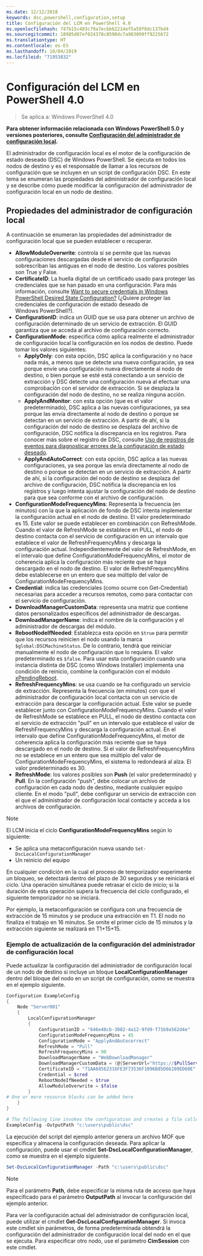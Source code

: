 ```yaml
---
ms.date: 12/12/2018
keywords: dsc,powershell,configuration,setup
title: Configuración del LCM en PowerShell 4.0
ms.openlocfilehash: 747b15c483c79a7ecbb62214ef5a59f8dc137bd4
ms.sourcegitcommit: 18985d07ef024378c8590dc7a983099ff9225672
ms.translationtype: HT
ms.contentlocale: es-ES
ms.lasthandoff: 10/04/2019
ms.locfileid: "71953832"
---
```

# <a name="configuring-the-lcm-in-powershell-40"></a>Configuración del LCM en PowerShell 4.0

>Se aplica a: Windows PowerShell 4.0

**Para obtener información relacionada con Windows PowerShell 5.0 y versiones posteriores, consulte [Configuración del administrador de configuración local](metaConfig.md).**

El administrador de configuración local es el motor de la configuración de estado deseado (DSC) de Windows PowerShell.
Se ejecuta en todos los nodos de destino y es el responsable de llamar a los recursos de configuración que se incluyen en un script de configuración DSC.
En este tema se enumeran las propiedades del administrador de configuración local y se describe cómo puede modificar la configuración del administrador de configuración local en un nodo de destino.

## <a name="local-configuration-manager-properties"></a>Propiedades del administrador de configuración local

A continuación se enumeran las propiedades del administrador de configuración local que se pueden establecer o recuperar.

- **AllowModuleOverwrite**: controla si se permite que las nuevas configuraciones descargadas desde el servicio de configuración sobrescriban las antiguas en el nodo de destino. Los valores posibles son True y False.
- **CertificateID**: La huella digital de un certificado usado para proteger las credenciales que se han pasado en una configuración. Para más información, consulte [Want to secure credentials in Windows PowerShell Desired State Configuration?](https://blogs.msdn.microsoft.com/powershell/2014/01/31/want-to-secure-credentials-in-windows-powershell-desired-state-configuration/) (¿Quiere proteger las credenciales de configuración de estado deseado de Windows PowerShell?).
- **ConfigurationID**: indica un GUID que se usa para obtener un archivo de configuración determinado de un servicio de extracción. El GUID garantiza que se acceda al archivo de configuración correcto.
- **ConfigurationMode**: especifica cómo aplica realmente el administrador de configuración local la configuración en los nodos de destino. Puede tomar los valores siguientes:
  - **ApplyOnly**: con esta opción, DSC aplica la configuración y no hace nada más, a menos que se detecte una nueva configuración, ya sea porque envíe una configuración nueva directamente al nodo de destino, o bien porque se esté está conectando a un servicio de extracción y DSC detecte una configuración nueva al efectuar una comprobación con el servidor de extracción. Si se desplaza la configuración del nodo de destino, no se realiza ninguna acción.
  - **ApplyAndMonitor**: con esta opción (que es el valor predeterminado), DSC aplica a las nuevas configuraciones, ya sea porque las envía directamente al nodo de destino o porque se detectan en un servicio de extracción. A partir de ahí, si la configuración del nodo de destino se desplaza del archivo de configuración, DSC notifica la discrepancia en los registros. Para conocer más sobre el registro de DSC, consulte [Uso de registros de eventos para diagnosticar errores de la configuración de estado deseado](https://blogs.msdn.com/b/powershell/archive/2014/01/03/using-event-logs-to-diagnose-errors-in-desired-state-configuration.aspx).
  - **ApplyAndAutoCorrect**: con esta opción, DSC aplica a las nuevas configuraciones, ya sea porque las envía directamente al nodo de destino o porque se detectan en un servicio de extracción. A partir de ahí, si la configuración del nodo de destino se desplaza del archivo de configuración, DSC notifica la discrepancia en los registros y luego intenta ajustar la configuración del nodo de destino para que sea conforme con el archivo de configuración.
- **ConfigurationModeFrequencyMins**: Representa la frecuencia (en minutos) con la que la aplicación de fondo de DSC intenta implementar la configuración actual en el nodo de destino. El valor predeterminado es 15. Este valor se puede establecer en combinación con RefreshMode. Cuando el valor de RefreshMode se establece en PULL, el nodo de destino contacta con el servicio de configuración en un intervalo que establece el valor de RefreshFrequencyMins y descarga la configuración actual. Independientemente del valor de RefreshMode, en el intervalo que define ConfigurationModeFrequencyMins, el motor de coherencia aplica la configuración más reciente que se haya descargado en el nodo de destino. El valor de RefreshFrequencyMins debe establecerse en un entero que sea múltiplo del valor de ConfigurationModeFrequencyMins.
- **Credential**: indica las credenciales (como ocurre con Get-Credential) necesarias para acceder a recursos remotos, como para contactar con el servicio de configuración.
- **DownloadManagerCustomData**: representa una matriz que contiene datos personalizados específicos del administrador de descargas.
- **DownloadManagerName**: indica el nombre de la configuración y el administrador de descargas del módulo.
- **RebootNodeIfNeeded**: Establezca esta opción en `$true` para permitir que los recursos reinicien el nodo usando la marca `$global:DSCMachineStatus`. De lo contrario, tendrá que reiniciar manualmente el nodo de configuración que lo requiera. El valor predeterminado es `$false`. Para usar esta configuración cuando una instancia distinta de DSC (como Windows Installer) implementa una condición de reinicio, combine la configuración con el módulo [xPendingReboot](https://github.com/powershell/xpendingreboot).
- **RefreshFrequencyMins**: se usa cuando se ha configurado un servicio de extracción. Representa la frecuencia (en minutos) con que el administrador de configuración local contacta con un servicio de extracción para descargar la configuración actual. Este valor se puede establecer junto con ConfigurationModeFrequencyMins. Cuando el valor de RefreshMode se establece en PULL, el nodo de destino contacta con el servicio de extracción "pull" en un intervalo que establece el valor de RefreshFrequencyMins y descarga la configuración actual. En el intervalo que define ConfigurationModeFrequencyMins, el motor de coherencia aplica la configuración más reciente que se haya descargado en el nodo de destino. Si el valor de RefreshFrequencyMins no se establece en un entero que sea múltiplo del valor de ConfigurationModeFrequencyMins, el sistema lo redondeará al alza. El valor predeterminado es 30.
- **RefreshMode**: los valores posibles son **Push** (el valor predeterminado) y **Pull**. En la configuración "push", debe colocar un archivo de configuración en cada nodo de destino, mediante cualquier equipo cliente. En el modo "pull", debe configurar un servicio de extracción con el que el administrador de configuración local contacte y acceda a los archivos de configuración.

> [!NOTE]
> El LCM inicia el ciclo **ConfigurationModeFrequencyMins** según lo siguiente:
>
> - Se aplica una metaconfiguración nueva usando `Set-DscLocalConfigurationManager`
> - Un reinicio del equipo
>
> En cualquier condición en la cual el proceso de temporizador experimente un bloqueo, se detectará dentro del plazo de 30 segundos y se reiniciará el ciclo.
> Una operación simultánea puede retrasar el ciclo de inicio; si la duración de esta operación supera la frecuencia del ciclo configurado, el siguiente temporizador no se iniciará.
>
> Por ejemplo, la metaconfiguración se configura con una frecuencia de extracción de 15 minutos y se produce una extracción en T1.  El nodo no finaliza el trabajo en 16 minutos.  Se omite el primer ciclo de 15 minutos y la extracción siguiente se realizará en T1+15+15.

### <a name="example-of-updating-local-configuration-manager-settings"></a>Ejemplo de actualización de la configuración del administrador de configuración local

Puede actualizar la configuración del administrador de configuración local de un nodo de destino si incluye un bloque **LocalConfigurationManager** dentro del bloque del nodo en un script de configuración, como se muestra en el ejemplo siguiente.

```powershell
Configuration ExampleConfig
{
    Node "Server001"
    {
        LocalConfigurationManager
        {
            ConfigurationID = "646e48cb-3082-4a12-9fd9-f71b9a562d4e"
            ConfigurationModeFrequencyMins = 45
            ConfigurationMode = "ApplyAndAutocorrect"
            RefreshMode = "Pull"
            RefreshFrequencyMins = 90
            DownloadManagerName = "WebDownloadManager"
            DownloadManagerCustomData = (@{ServerUrl="https://$PullService/psdscpullserver.svc"})
            CertificateID = "71AA68562316FE3F73536F1096B85D66289ED60E"
            Credential = $cred
            RebootNodeIfNeeded = $true
            AllowModuleOverwrite = $false
        }
# One or more resource blocks can be added here
    }
}

# The following line invokes the configuration and creates a file called Server001.meta.mof at the specified path
ExampleConfig -OutputPath "c:\users\public\dsc"
```

La ejecución del script del ejemplo anterior genera un archivo MOF que especifica y almacena la configuración deseada.
Para aplicar la configuración, puede usar el cmdlet **Set-DscLocalConfigurationManager**, como se muestra en el ejemplo siguiente.

```powershell
Set-DscLocalConfigurationManager -Path "c:\users\public\dsc"
```

> [!NOTE]
> Para el parámetro **Path**, debe especificar la misma ruta de acceso que haya especificado para el parámetro **OutputPath** al invocar la configuración del ejemplo anterior.

Para ver la configuración actual del administrador de configuración local, puede utilizar el cmdlet **Get-DscLocalConfigurationManager**.
Si invoca este cmdlet sin parámetros, de forma predeterminada obtendrá la configuración del administrador de configuración local del nodo en el que se ejecuta.
Para especificar otro nodo, use el parámetro **CimSession** con este cmdlet.
